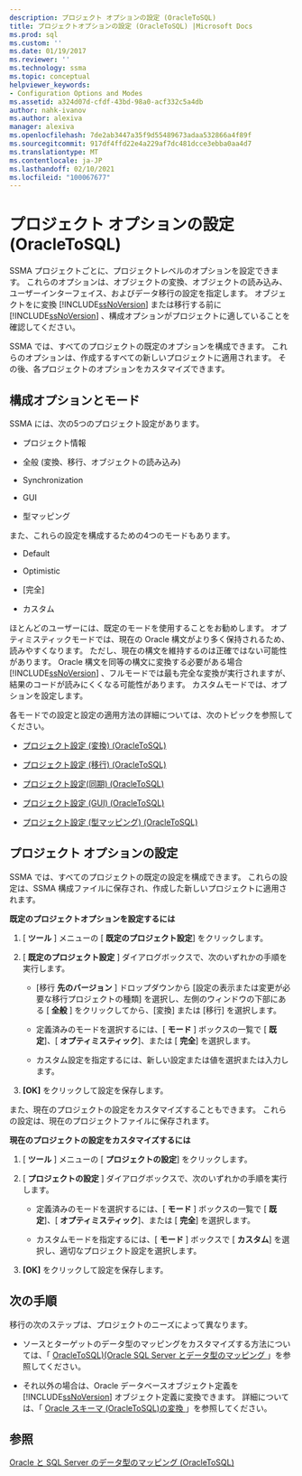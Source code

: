 ```yaml
---
description: プロジェクト オプションの設定 (OracleToSQL)
title: プロジェクトオプションの設定 (OracleToSQL) |Microsoft Docs
ms.prod: sql
ms.custom: ''
ms.date: 01/19/2017
ms.reviewer: ''
ms.technology: ssma
ms.topic: conceptual
helpviewer_keywords:
- Configuration Options and Modes
ms.assetid: a324d07d-cfdf-43bd-98a0-acf332c5a4db
author: nahk-ivanov
ms.author: alexiva
manager: alexiva
ms.openlocfilehash: 7de2ab3447a35f9d55489673adaa532866a4f89f
ms.sourcegitcommit: 917df4ffd22e4a229af7dc481dcce3ebba0aa4d7
ms.translationtype: MT
ms.contentlocale: ja-JP
ms.lasthandoff: 02/10/2021
ms.locfileid: "100067677"
---
```

# <a name="setting-project-options-oracletosql"></a>プロジェクト オプションの設定 (OracleToSQL)
SSMA プロジェクトごとに、プロジェクトレベルのオプションを設定できます。 これらのオプションは、オブジェクトの変換、オブジェクトの読み込み、ユーザーインターフェイス、およびデータ移行の設定を指定します。 オブジェクトをに変換 [!INCLUDE[ssNoVersion](../../includes/ssnoversion-md.md)] または移行する前に [!INCLUDE[ssNoVersion](../../includes/ssnoversion-md.md)] 、構成オプションがプロジェクトに適していることを確認してください。  
  
SSMA では、すべてのプロジェクトの既定のオプションを構成できます。 これらのオプションは、作成するすべての新しいプロジェクトに適用されます。 その後、各プロジェクトのオプションをカスタマイズできます。  
  
## <a name="configuration-options-and-modes"></a>構成オプションとモード  
SSMA には、次の5つのプロジェクト設定があります。  
  
-   プロジェクト情報  
  
-   全般 (変換、移行、オブジェクトの読み込み)  
  
-   Synchronization  
  
-   GUI  
  
-   型マッピング  
  
また、これらの設定を構成するための4つのモードもあります。  
  
-   Default  
  
-   Optimistic  
  
-   [完全]  
  
-   カスタム  
  
ほとんどのユーザーには、既定のモードを使用することをお勧めします。 オプティミスティックモードでは、現在の Oracle 構文がより多く保持されるため、読みやすくなります。 ただし、現在の構文を維持するのは正確ではない可能性があります。 Oracle 構文を同等の構文に変換する必要がある場合 [!INCLUDE[ssNoVersion](../../includes/ssnoversion-md.md)] 、フルモードでは最も完全な変換が実行されますが、結果のコードが読みにくくなる可能性があります。 カスタムモードでは、オプションを設定します。  
  
各モードでの設定と設定の適用方法の詳細については、次のトピックを参照してください。  
  
-   [プロジェクト設定 &#40;変換&#41; &#40;OracleToSQL&#41;](../../ssma/oracle/project-settings-conversion-oracletosql.md)  
  
-   [プロジェクト設定 &#40;移行&#41; &#40;OracleToSQL&#41;](../../ssma/oracle/project-settings-migration-oracletosql.md)  
  
-   [プロジェクト設定&#40;同期&#41; &#40;OracleToSQL&#41;](../../ssma/oracle/project-settings-synchronization-oracletosql.md)  
  
-   [プロジェクト設定 &#40;GUI&#41; &#40;OracleToSQL&#41;](../../ssma/oracle/project-settings-gui-oracletosql.md)  
  
-   [プロジェクト設定 &#40;型マッピング&#41; &#40;OracleToSQL&#41;](../../ssma/oracle/project-settings-type-mapping-oracletosql.md)  
  
## <a name="setting-project-options"></a>プロジェクト オプションの設定  
SSMA では、すべてのプロジェクトの既定の設定を構成できます。 これらの設定は、SSMA 構成ファイルに保存され、作成した新しいプロジェクトに適用されます。  
  
**既定のプロジェクトオプションを設定するには**  
  
1.  [ **ツール** ] メニューの [ **既定のプロジェクト設定**] をクリックします。  
  
2.  [ **既定のプロジェクト設定** ] ダイアログボックスで、次のいずれかの手順を実行します。  
  
    -   [移行 **先のバージョン** ] ドロップダウンから [設定の表示または変更が必要な移行プロジェクトの種類] を選択し、左側のウィンドウの下部にある [ **全般** ] をクリックしてから、[変換] または [移行] を選択します。  
  
    -   定義済みのモードを選択するには、[ **モード** ] ボックスの一覧で [ **既定**]、[ **オプティミスティック**]、または [ **完全**] を選択します。  
  
    -   カスタム設定を指定するには、新しい設定または値を選択または入力します。  
  
3.  **[OK]** をクリックして設定を保存します。  
  
また、現在のプロジェクトの設定をカスタマイズすることもできます。 これらの設定は、現在のプロジェクトファイルに保存されます。  
  
**現在のプロジェクトの設定をカスタマイズするには**  
  
1.  [ **ツール** ] メニューの [ **プロジェクトの設定**] をクリックします。  
  
2.  [ **プロジェクトの設定** ] ダイアログボックスで、次のいずれかの手順を実行します。  
  
    -   定義済みのモードを選択するには、[ **モード** ] ボックスの一覧で [ **既定**]、[ **オプティミスティック**]、または [ **完全**] を選択します。  
  
    -   カスタムモードを指定するには、[ **モード** ] ボックスで [ **カスタム**] を選択し、適切なプロジェクト設定を選択します。  
  
3.  **[OK]** をクリックして設定を保存します。  
  
## <a name="next-steps"></a>次の手順  
移行の次のステップは、プロジェクトのニーズによって異なります。  
  
-   ソースとターゲットのデータ型のマッピングをカスタマイズする方法については、「 [OracleToSQL&#41;&#40;Oracle SQL Server とデータ型のマッピング ](../../ssma/oracle/mapping-oracle-and-sql-server-data-types-oracletosql.md)」を参照してください。  
  
-   それ以外の場合は、Oracle データベースオブジェクト定義を [!INCLUDE[ssNoVersion](../../includes/ssnoversion-md.md)] オブジェクト定義に変換できます。 詳細については、「 [Oracle スキーマ &#40;OracleToSQL&#41;の変換 ](../../ssma/oracle/converting-oracle-schemas-oracletosql.md)」を参照してください。  
  
## <a name="see-also"></a>参照  
[Oracle と SQL Server のデータ型のマッピング &#40;OracleToSQL&#41;](../../ssma/oracle/mapping-oracle-and-sql-server-data-types-oracletosql.md)  
  
